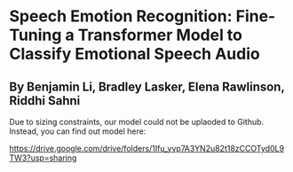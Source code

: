 # Speech Emotion Recognition: Fine-Tuning a Transformer Model to Classify Emotional Speech Audio 
## By Benjamin Li, Bradley Lasker, Elena Rawlinson, Riddhi Sahni

Due to sizing constraints, our model could not be uplaoded to Github. Instead, you can find out model here:

https://drive.google.com/drive/folders/1Ifu_yvp7A3YN2u82t18zCCOTyd0L9TW3?usp=sharing

